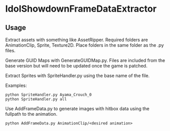 # IdolShowdownFrameDataExtractor

## Usage
Extract assets with something like AssetRipper. Required folders are AnimationClip, Sprite, Texture2D. Place folders in the same folder as the .py files.

Generate GUID Maps with GenerateGUIDMap.py. Files are included from the base version but will need to be updated once the game is patched.

Extract Sprites with SpriteHandler.py using the base name of the file.

Examples:
```
python SpriteHandler.py Ayama_Crouch_0
python SpriteHandler.py all
```
Use AddFrameData.py to generate images with hitbox data using the fullpath to the animation. 
```
python AddFrameData.py AnimationClip/<desired animation>
```

